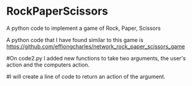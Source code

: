# RockPaperScissors
A python code to implement a game of Rock, Paper, Scissors


A python code that I have found similar to this game is https://github.com/effiongcharles/network_rock_paper_scissors_game

#On code2.py I added new functions to take two arguments, the user's action and the computers action.

#I will create a line of code to return an action of the argument.

